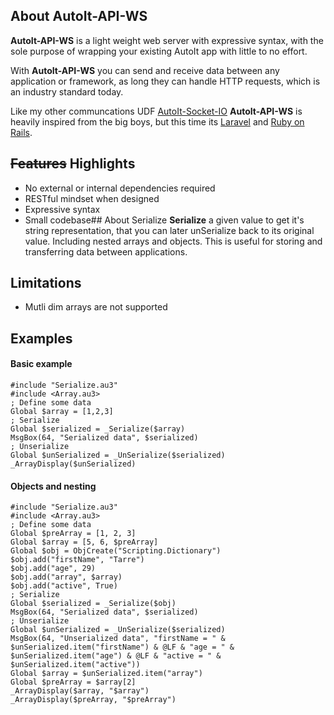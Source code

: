 ## About AutoIt-API-WS
**AutoIt-API-WS** is a light weight web server with expressive syntax, with the sole purpose of wrapping your existing AutoIt app with little to no effort.

With **AutoIt-API-WS** you can send and receive data between any application or framework, as long they can handle HTTP requests, which is an industry standard today.

Like my other communcations UDF [AutoIt-Socket-IO](https://www.autoitscript.com/forum/topic/188991-autoit-socket-io-networking-in-autoit-made-simple) **AutoIt-API-WS** is heavily inspired from the big boys, but this time its  [Laravel](https://laravel.com/) and [Ruby on Rails](https://rubyonrails.org/).

## ~~Features~~ Highlights
* No external or internal dependencies required
* RESTful mindset when designed
* Expressive syntax
* Small codebase## About Serialize
**Serialize** a given value to get it's string representation, that you can later unSerialize back to its original value. Including nested arrays and objects. This is useful for storing and transferring data between applications.

## Limitations
* Mutli dim arrays are not supported

## Examples

#### Basic example
```AutoIt
#include "Serialize.au3"
#include <Array.au3>
; Define some data
Global $array = [1,2,3]
; Serialize
Global $serialized = _Serialize($array)
MsgBox(64, "Serialized data", $serialized)
; Unserialize
Global $unSerialized = _UnSerialize($serialized)
_ArrayDisplay($unSerialized)
```

#### Objects and nesting
```autoit
#include "Serialize.au3"
#include <Array.au3>
; Define some data
Global $preArray = [1, 2, 3]
Global $array = [5, 6, $preArray]
Global $obj = ObjCreate("Scripting.Dictionary")
$obj.add("firstName", "Tarre")
$obj.add("age", 29)
$obj.add("array", $array)
$obj.add("active", True)
; Serialize
Global $serialized = _Serialize($obj)
MsgBox(64, "Serialized data", $serialized)
; Unserialize
Global $unSerialized = _UnSerialize($serialized)
MsgBox(64, "Unserialized data", "firstName = " & $unSerialized.item("firstName") & @LF & "age = " & $unSerialized.item("age") & @LF & "active = " & $unSerialized.item("active"))
Global $array = $unSerialized.item("array")
Global $preArray = $array[2]
_ArrayDisplay($array, "$array")
_ArrayDisplay($preArray, "$preArray")
```